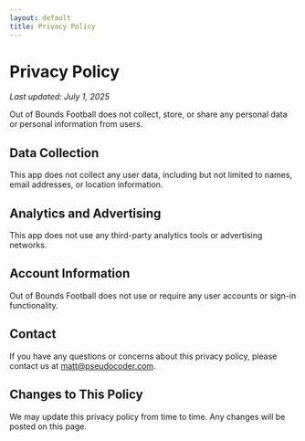 ```yaml
---
layout: default
title: Privacy Policy
---
```


# Privacy Policy

_Last updated: July 1, 2025_

Out of Bounds Football does not collect, store, or share any personal data or personal information from users.

## Data Collection

This app does not collect any user data, including but not limited to names, email addresses, or location information.

## Analytics and Advertising

This app does not use any third-party analytics tools or advertising networks.

## Account Information

Out of Bounds Football does not use or require any user accounts or sign-in functionality.

## Contact

If you have any questions or concerns about this privacy policy, please contact us at [matt@pseudocoder.com](mailto:matt@pseudocoder.com).

## Changes to This Policy

We may update this privacy policy from time to time. Any changes will be posted on this page.
